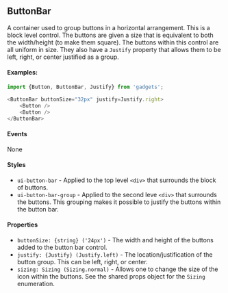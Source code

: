 <a name="module_ButtonBar"></a>

## ButtonBar
A container used to group buttons in a horizontal arrangement.  This is ablock level control.  The buttons are given a size that is equivalent toboth the width/height (to make them square).  The buttons within this controlare all uniform in size.  They also have a `Justify`  property that allowsthem to be left, right, or center justified as a group.#### Examples:```javascriptimport {Button, ButtonBar, Justify} from 'gadgets';<ButtonBar buttonSize="32px" justify=Justify.right>    <Button />    <Button /></ButtonBar>```#### EventsNone#### Styles- `ui-button-bar` - Applied to the top level `<div>` that surrounds theblock of buttons.- `ui-button-bar-group` - Applied to the second leve `<div>` that surroundsthe buttons.  This grouping makes it possible to justify the buttons withinthe button bar.#### Properties- `buttonSize: {string} ('24px')` - The width and height of the buttons addedto the button bar control.- `justify: {Justify} (Justify.left)` - The location/justification of thebutton group.  This can be left, right, or center.- `sizing: Sizing (Sizing.normal)` - Allows one to change the size of theicon within the buttons.  See the shared props object for the `Sizing`enumeration.

